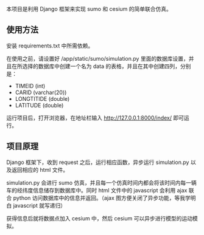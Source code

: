 本项目是利用 Django 框架来实现 sumo 和 cesium 的简单联合仿真。

## 使用方法

安装 requirements.txt 中所需依赖。

在使用之前，请设置好 /app/static/sumo/simulation.py 里面的数据库设置，并且在所选择的数据库中创建一个名为 data 的表格，并且在其中创建四列，分别是：

- TIMEID (int)
- CARID (varchar(20))
- LONGTITIDE (double)
- LATITUDE (double)

运行项目后，打开浏览器，在地址栏输入 http://127.0.0.1:8000/index/ 即可运行。

## 项目原理

Django 框架下，收到 request 之后，运行相应函数，异步运行 simulation.py 以及返回相应的 html 文件。

simulation.py 会进行 sumo 仿真，并且每一个仿真时间内都会将该时间内每一辆车的经纬度信息储存到数据库中。同时 html 文件中的 javascript 会利用 ajax 联合 python 访问数据库中的信息并返回。（ajax 图方便关闭了异步功能，等我学明白 javascript 就写递归）

获得信息后就将数据点加入 cesium 中，然后 cesium 可以异步进行模型的运动模拟。